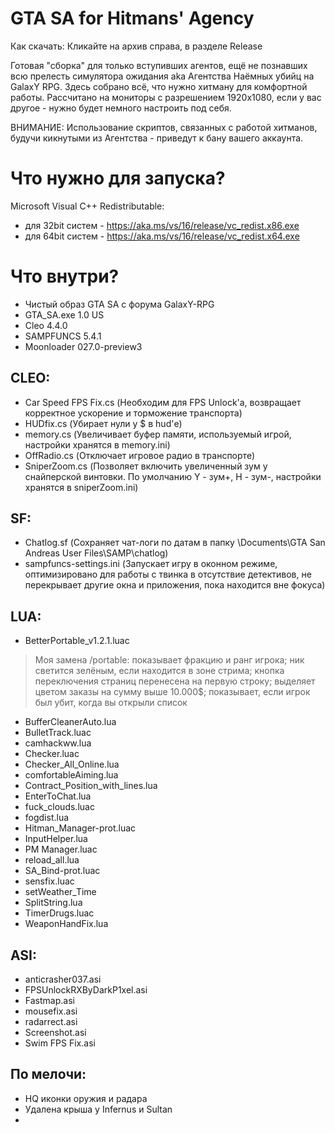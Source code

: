 # GTA SA for Hitmans' Agency

Как скачать: Кликайте на архив справа, в разделе Release

Готовая "сборка" для только вступивших агентов, ещё не познавших всю прелесть симулятора ожидания aka Агентства Наёмных убийц на GalaxY RPG. Здесь собрано всё, что нужно хитману для комфортной работы. Рассчитано на мониторы с разрешением 1920х1080, если у вас другое - нужно будет немного настроить под себя.

ВНИМАНИЕ: Использование скриптов, связанных с работой хитманов, будучи кикнутыми из Агентства - приведут к бану вашего аккаунта.

# Что нужно для запуска?

Microsoft Visual C++ Redistributable: 
- для 32bit систем -  https://aka.ms/vs/16/release/vc_redist.x86.exe
- для 64bit систем -  https://aka.ms/vs/16/release/vc_redist.x64.exe

# Что внутри?

- Чистый образ GTA SA с форума GalaxY-RPG
- GTA_SA.exe 1.0 US
- Cleo 4.4.0
- SAMPFUNCS 5.4.1
- Moonloader 027.0-preview3

## CLEO:
- Car Speed FPS Fix.cs (Необходим для FPS Unlock'а, возвращает корректное ускорение и торможение транспорта)
- HUDfix.cs (Убирает нули у $ в hud'е)
- memory.cs (Увеличивает буфер памяти, используемый игрой, настройки хранятся в memory.ini)
- OffRadio.cs (Отключает игровое радио в транспорте)
- SniperZoom.cs (Позволяет включить увеличенный зум у снайперской винтовки. По умолчанию Y - зум+, H - зум-, настройки хранятся в sniperZoom.ini)

## SF:
- Chatlog.sf (Сохраняет чат-логи по датам в папку \Documents\GTA San Andreas User Files\SAMP\chatlog)
- sampfuncs-settings.ini (Запускает игру в оконном режиме, оптимизировано для работы с твинка в отсутствие детективов, не перекрывает другие окна и приложения, пока находится вне фокуса)

## LUA:
- BetterPortable_v1.2.1.luac 
> Моя замена /portable: показывает фракцию и ранг игрока; ник светится зелёным, если находится в зоне стрима; кнопка переключения страниц перенесена на первую строку; выделяет цветом заказы на сумму выше 10.000$; показывает, если игрок был убит, когда вы открыли список
- BufferCleanerAuto.lua
- BulletTrack.luac
- camhackww.lua
- Checker.luac
- Checker_All_Online.lua
- comfortableAiming.lua
- Contract_Position_with_lines.lua
- EnterToChat.lua
- fuck_clouds.luac
- fogdist.lua
- Hitman_Manager-prot.luac
- InputHelper.lua
- PM Manager.luac
- reload_all.lua
- SA_Bind-prot.luac
- sensfix.luac
- setWeather_Time
- SplitString.lua
- TimerDrugs.luac
- WeaponHandFix.lua

## ASI:
- anticrasher037.asi
- FPSUnlockRXByDarkP1xel.asi
- Fastmap.asi
- mousefix.asi
- radarrect.asi
- Screenshot.asi
- Swim FPS Fix.asi

## По мелочи:
- HQ иконки оружия и радара
- Удалена крыша у Infernus и Sultan
- 
